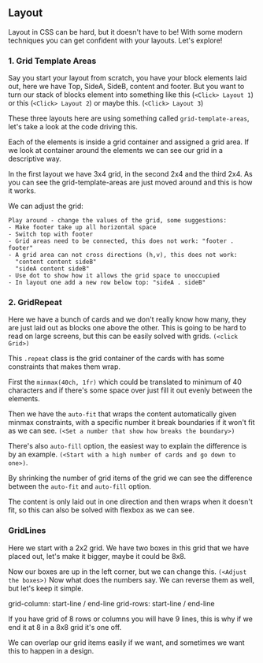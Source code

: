 ## Layout

Layout in CSS can be hard, but it doesn't have to be! With some modern techniques you
can get confident with your layouts. Let's explore!

### 1. Grid Template Areas

Say you start your layout from scratch, you have your block elements laid out,
here we have Top, SideA, SideB, content and footer. But you want to turn our stack of
blocks element into something like this (`<Click> Layout 1`) or this (`<Click> Layout 2`) 
or maybe this. (`<Click> Layout 3`)

These three layouts here are using something called `grid-template-areas`, let's take a
look at the code driving this.

Each of the elements is inside a grid container and assigned a grid area. If we look
at container around the elements we can see our grid in a descriptive way. 

In the first layout we have 3x4 grid, in the second 2x4 and the third 2x4. As you can see 
the grid-template-areas are just moved around and this is how it works.

We can adjust the grid: 
```
Play around - change the values of the grid, some suggestions:
- Make footer take up all horizontal space
- Switch top with footer
- Grid areas need to be connected, this does not work: "footer . footer"
- A grid area can not cross directions (h,v), this does not work:
  "content content sideB"
  "sideA content sideB"
- Use dot to show how it allows the grid space to unoccupied
- In layout one add a new row below top: "sideA . sideB"
```

### 2. GridRepeat

Here we have a bunch of cards and we don't really know how many, they are just laid
out as blocks one above the other. This is going to be hard to read on large screens, 
but this can be easily solved with grids. `(<click Grid>)`

This `.repeat` class is the grid container of the cards with has some constraints that makes
them wrap.

First the `minmax(40ch, 1fr)` which could be translated to minimum of 40 characters and if
there's some space over just fill it out evenly between the elements.

Then we have the `auto-fit` that wraps the content automatically given minmax constraints,
with a specific number it break boundaries if it won't fit as we can see. 
`(<Set a number that show how breaks the boundary>)`


There's also `auto-fill` option, the easiest way to explain the difference is by an
example. `(<Start with a high number of cards and go down to one>)`.

By shrinking the number of grid items of the grid we can see the difference between the
`auto-fit` and `auto-fill` option.

The content is only laid out in one direction and then wraps when it doesn't fit,
so this can also be solved with flexbox as we can see.

### GridLines

Here we start with a 2x2 grid. We have two boxes in this grid that we have placed out,
let's make it bigger, maybe it could be 8x8.

Now our boxes are up in the left corner, but we can change this. `(<Adjust the boxes>)` Now
what does the numbers say. We can reverse them as well, but let's keep it simple.

grid-column: start-line / end-line
grid-rows: start-line / end-line

If you have grid of 8 rows or columns you will have 9 lines, this is why if we end it at 8
in a 8x8 grid it's one off.

We can overlap our grid items easily if we want, and sometimes we want this to happen in a
design.

